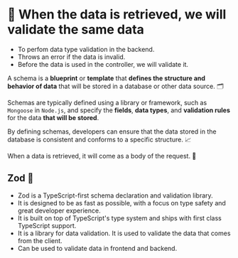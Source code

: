 # 📝 When the data is retrieved, we will validate the same data

- To perfom data type validation in the backend.
- Throws an error if the data is invalid.
- Before the data is used in the controller, we will validate it.

A schema is a **blueprint** or **template** that **defines the structure and behavior of data** that will be stored in a database or other data source. 🗂️

Schemas are typically defined using a library or framework, such as `Mongoose` in `Node.js`, and specify the **fields**, **data types**, and **validation rules** for the data **that will be stored**.

By defining schemas, developers can ensure that the data stored in the database is consistent and conforms to a specific structure. 📈

When a data is retrieved, it will come as a body of the request. 📝

## Zod 💎

- Zod is a TypeScript-first schema declaration and validation library.
- It is designed to be as fast as possible, with a focus on type safety and great developer experience.
- It is built on top of TypeScript's type system and ships with first class TypeScript support.
- It is a library for data validation. It is used to validate the data that comes from the client.
- Can be used to validate data in frontend and backend.
